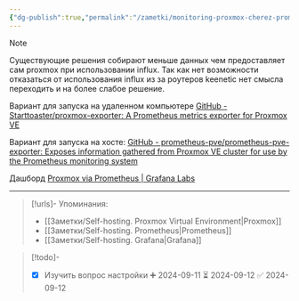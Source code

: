 ```yaml
---
{"dg-publish":true,"permalink":"/zametki/monitoring-proxmox-cherez-prometheus/","created":"2024-09-11 00:50","updated":"2024-09-12T21:03:28+03:00"}
---
```


> [!note]
> Существующие решения собирают меньше данных чем предоставляет сам proxmox при использовании influx. Так как нет возможности отказаться от использования influx из за роутеров keenetic нет смысла переходить и на более слабое решение.

Вариант для запуска на удаленном компьютере [GitHub - Starttoaster/proxmox-exporter: A Prometheus metrics exporter for Proxmox VE](https://github.com/starttoaster/proxmox-exporter)

Вариант для запуска на хосте: [GitHub - prometheus-pve/prometheus-pve-exporter: Exposes information gathered from Proxmox VE cluster for use by the Prometheus monitoring system](https://github.com/prometheus-pve/prometheus-pve-exporter)

Дашборд [Proxmox via Prometheus | Grafana Labs](https://grafana.com/grafana/dashboards/10347-proxmox-via-prometheus/)

---
> [!urls]- Упоминания:
> - [[Заметки/Self-hosting. Proxmox Virtual Environment\|Proxmox]]
> - [[Заметки/Self-hosting. Prometheus\|Prometheus]]
> - [[Заметки/Self-hosting. Grafana\|Grafana]]

> [!todo]-
> - [x] Изучить вопрос настройки ➕ 2024-09-11 ⏳ 2024-09-12 ✅ 2024-09-12